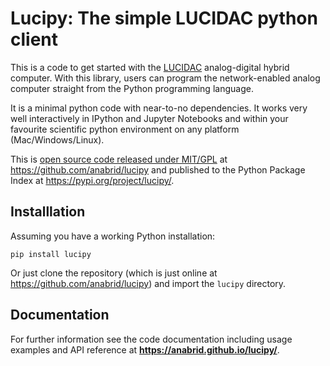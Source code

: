 # Lucipy: The simple LUCIDAC python client

This is a code to get started with the [LUCIDAC](https://anabrid.com/luci)
analog-digital hybrid computer. With this library, users can program the
network-enabled analog computer straight from the Python programming language.

It is a minimal python code with near-to-no dependencies. It works very
well interactively in IPython and Jupyter Notebooks and within your favourite
scientific python environment on any platform (Mac/Windows/Linux).

This is [open source code released under MIT/GPL](LICENSE.md) at
https://github.com/anabrid/lucipy and published to the Python Package Index
at https://pypi.org/project/lucipy/.

## Installlation

Assuming you have a working Python installation:

```
pip install lucipy
```

Or just clone the repository (which is just online
at https://github.com/anabrid/lucipy) and import the `lucipy` directory.

## Documentation

For further information see the code documentation including usage examples
and API reference at **https://anabrid.github.io/lucipy/**.

